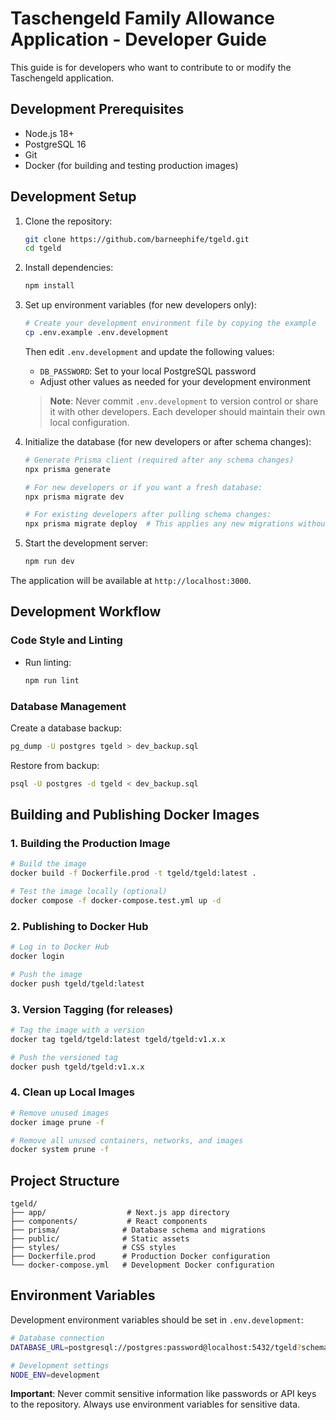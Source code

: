 # Taschengeld Family Allowance Application - Developer Guide

This guide is for developers who want to contribute to or modify the Taschengeld application.

## Development Prerequisites

- Node.js 18+
- PostgreSQL 16
- Git
- Docker (for building and testing production images)

## Development Setup

1. Clone the repository:
   ```bash
   git clone https://github.com/barneephife/tgeld.git
   cd tgeld
   ```

2. Install dependencies:
   ```bash
   npm install
   ```

3. Set up environment variables (for new developers only): 
   ```bash
   # Create your development environment file by copying the example
   cp .env.example .env.development
   ```

   Then edit `.env.development` and update the following values:
   - `DB_PASSWORD`: Set to your local PostgreSQL password
   - Adjust other values as needed for your development environment

   > **Note**: Never commit `.env.development` to version control or share it with other developers. Each developer should maintain their own local configuration.

4. Initialize the database (for new developers or after schema changes):
   ```bash
   # Generate Prisma client (required after any schema changes)
   npx prisma generate

   # For new developers or if you want a fresh database:
   npx prisma migrate dev

   # For existing developers after pulling schema changes:
   npx prisma migrate deploy  # This applies any new migrations without resetting the database
   ```

5. Start the development server:
   ```bash
   npm run dev
   ```

The application will be available at `http://localhost:3000`.

## Development Workflow

### Code Style and Linting

- Run linting:
  ```bash
  npm run lint
  ```

### Database Management

Create a database backup:
```bash
pg_dump -U postgres tgeld > dev_backup.sql
```

Restore from backup:
```bash
psql -U postgres -d tgeld < dev_backup.sql
```

## Building and Publishing Docker Images

### 1. Building the Production Image

```bash
# Build the image
docker build -f Dockerfile.prod -t tgeld/tgeld:latest .

# Test the image locally (optional)
docker compose -f docker-compose.test.yml up -d
```

### 2. Publishing to Docker Hub

```bash
# Log in to Docker Hub
docker login

# Push the image
docker push tgeld/tgeld:latest
```

### 3. Version Tagging (for releases)

```bash
# Tag the image with a version
docker tag tgeld/tgeld:latest tgeld/tgeld:v1.x.x

# Push the versioned tag
docker push tgeld/tgeld:v1.x.x
```

### 4. Clean up Local Images

```bash
# Remove unused images
docker image prune -f

# Remove all unused containers, networks, and images
docker system prune -f
```

## Project Structure

```
tgeld/
├── app/                  # Next.js app directory
├── components/           # React components
├── prisma/              # Database schema and migrations
├── public/              # Static assets
├── styles/              # CSS styles
├── Dockerfile.prod      # Production Docker configuration
└── docker-compose.yml   # Development Docker configuration
```

## Environment Variables

Development environment variables should be set in `.env.development`:

```bash
# Database connection
DATABASE_URL=postgresql://postgres:password@localhost:5432/tgeld?schema=public

# Development settings
NODE_ENV=development
```

**Important**: Never commit sensitive information like passwords or API keys to the repository. Always use environment variables for sensitive data.
